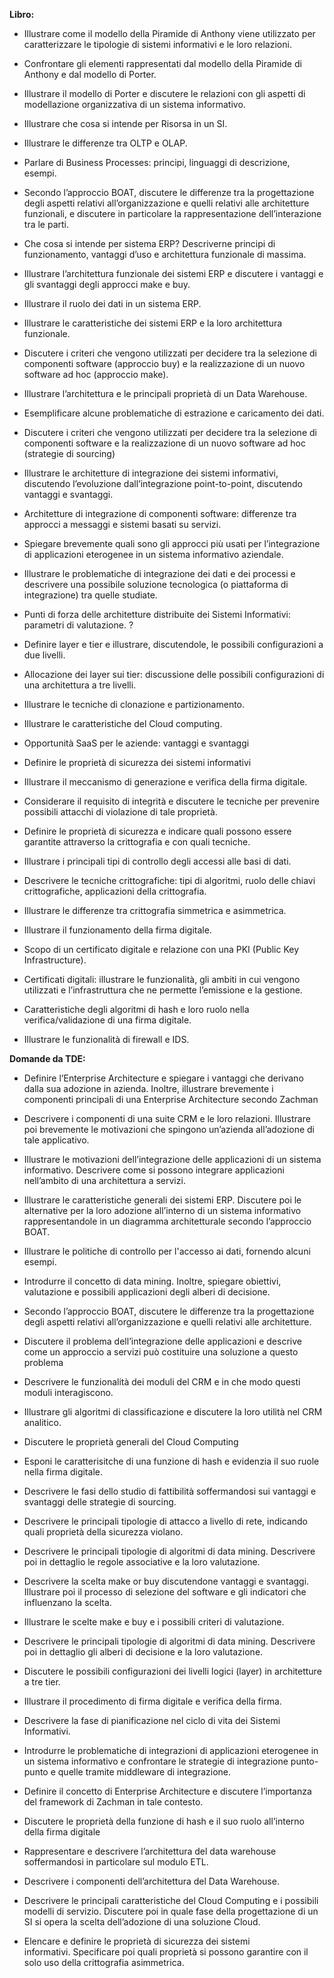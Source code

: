 **Libro:**
- Illustrare come il modello della Piramide di Anthony viene utilizzato per caratterizzare le tipologie di sistemi informativi e le loro relazioni.
  
-  Confrontare gli elementi rappresentati dal modello della Piramide di Anthony e dal modello di Porter.  

-  Illustrare il modello di Porter e discutere le relazioni con gli aspetti di modellazione organizzativa di un sistema informativo. 

-  Illustrare che cosa si intende per Risorsa in un SI.  

-  Illustrare le differenze tra OLTP e OLAP.  

- Parlare di Business Processes: principi, linguaggi di descrizione, esempi.  

- Secondo l’approccio BOAT, discutere le differenze tra la progettazione degli aspetti relativi all’organizzazione e quelli relativi alle architetture funzionali, e discutere in particolare la rappresentazione dell’interazione tra le parti.

- Che cosa si intende per sistema ERP? Descriverne principi di funzionamento, vantaggi d’uso e architettura funzionale di massima.  

- Illustrare l’architettura funzionale dei sistemi ERP e discutere i vantaggi e gli svantaggi degli approcci make e buy.  

- Illustrare il ruolo dei dati in un sistema ERP.  

- Illustrare le caratteristiche dei sistemi ERP e la loro architettura funzionale.  

- Discutere i criteri che vengono utilizzati per decidere tra la selezione di componenti software (approccio buy) e la realizzazione di un nuovo software ad hoc (approccio make).  

- Illustrare l’architettura e le principali proprietà di un Data Warehouse.  

- Esemplificare alcune problematiche di estrazione e caricamento dei dati.  

- Discutere i criteri che vengono utilizzati per decidere tra la selezione di componenti software e la realizzazione di un nuovo software ad hoc (strategie di sourcing)

- Illustrare le architetture di integrazione dei sistemi informativi, discutendo l’evoluzione dall’integrazione point-to-point, discutendo vantaggi e svantaggi.  

- Architetture di integrazione di componenti software: differenze tra approcci a messaggi e sistemi basati su servizi. 

- Spiegare brevemente quali sono gli approcci più usati per l’integrazione di applicazioni eterogenee in un sistema informativo aziendale.

- Illustrare le problematiche di integrazione dei dati e dei processi e descrivere una possibile soluzione tecnologica (o piattaforma di integrazione) tra quelle studiate.

-  Punti di forza delle architetture distribuite dei Sistemi Informativi: parametri di valutazione.   ?

- Definire layer e tier e illustrare, discutendole, le possibili configurazioni a due livelli.  

- Allocazione dei layer sui tier: discussione delle possibili configurazioni di una architettura a tre livelli.    

- Illustrare le tecniche di clonazione e partizionamento. 

- Illustrare le caratteristiche del Cloud computing.  

- Opportunità SaaS per le aziende: vantaggi e svantaggi

- Definire le proprietà di sicurezza dei sistemi informativi  

- Illustrare il meccanismo di generazione e verifica della firma digitale.  

- Considerare il requisito di integrità e discutere le tecniche per prevenire possibili attacchi di violazione di tale proprietà.  

- Definire le proprietà di sicurezza e indicare quali possono essere garantite attraverso la crittografia e con quali tecniche.  

- Illustrare i principali tipi di controllo degli accessi alle basi di dati.  

- Descrivere le tecniche crittografiche: tipi di algoritmi, ruolo delle chiavi crittografiche, applicazioni della crittografia.  

- Illustrare le differenze tra crittografia simmetrica e asimmetrica.  

- Illustrare il funzionamento della firma digitale.  

- Scopo di un certificato digitale e relazione con una PKI (Public Key Infrastructure).  

- Certificati digitali: illustrare le funzionalità, gli ambiti in cui vengono utilizzati e l’infrastruttura che ne permette l’emissione e la gestione.  

- Caratteristiche degli algoritmi di hash e loro ruolo nella verifica/validazione di una firma digitale.  

- Illustrare le funzionalità di firewall e IDS.

**Domande da TDE:** 

- Definire l’Enterprise Architecture e spiegare i vantaggi che derivano dalla sua adozione in azienda. Inoltre, illustrare brevemente i componenti principali di una Enterprise Architecture secondo Zachman         

- Descrivere i componenti di una suite CRM e le loro relazioni. Illustrare poi brevemente le motivazioni che spingono un’azienda all’adozione di tale applicativo.

- Illustrare le motivazioni dell’integrazione delle applicazioni di un sistema informativo. Descrivere come si possono integrare applicazioni nell’ambito di una architettura a servizi.
		   
- Illustrare le caratteristiche generali dei sistemi ERP. Discutere poi le alternative per la loro adozione all’interno di un sistema informativo rappresentandole in un diagramma architetturale secondo l’approccio BOAT.

- Illustrare le politiche di controllo per l'accesso ai dati, fornendo alcuni esempi. 

- Introdurre il concetto di data mining. Inoltre, spiegare obiettivi, valutazione e possibili applicazioni degli alberi di decisione.

- Secondo l’approccio BOAT, discutere le differenze tra la progettazione degli aspetti relativi all’organizzazione e quelli relativi alle architetture.

- Discutere il problema dell’integrazione delle applicazioni e descrive come un approccio a servizi può costituire una soluzione a questo problema

- Descrivere le funzionalità dei moduli del CRM e in che modo questi moduli interagiscono.

- Illustrare gli algoritmi di classificazione e discutere la loro utilità nel CRM analitico.

- Discutere le proprietà generali del Cloud Computing

- Esponi le caratterisitche di una funzione di hash e evidenzia il suo ruole nella firma digitale. 

- Descrivere le fasi dello studio di fattibilità soffermandosi sui vantaggi e svantaggi delle strategie di sourcing.

- Descrivere le principali tipologie di attacco a livello di rete, indicando quali proprietà della sicurezza violano.

- Descrivere le principali tipologie di algoritmi di data mining. Descrivere poi in dettaglio le regole associative e la loro valutazione.

- Descrivere la scelta make or buy discutendone vantaggi e svantaggi. Illustrare poi il processo di selezione del software e gli indicatori che influenzano la scelta.

- Illustrare le scelte make e buy e i possibili criteri di valutazione.

- Descrivere le principali tipologie di algoritmi di data mining. Descrivere poi in dettaglio gli alberi di decisione e la loro valutazione.

- Discutere le possibili configurazioni dei livelli logici (layer) in architetture a tre tier.
		 
- Illustrare il procedimento di firma digitale e verifica della firma.

- Descrivere la fase di pianificazione nel ciclo di vita dei Sistemi Informativi.
		   
- Introdurre le problematiche di integrazioni di applicazioni eterogenee in un sistema informativo e confrontare le strategie di integrazione punto-punto e quelle tramite middleware di integrazione.

- Definire il concetto di Enterprise Architecture e discutere l’importanza del framework di Zachman in tale contesto.

- Discutere le proprietà della funzione di hash e il suo ruolo all’interno della firma digitale

- Rappresentare e descrivere l’architettura del data warehouse soffermandosi in particolare sul modulo ETL.

- Descrivere i componenti dell’architettura del Data Warehouse.

- Descrivere le principali caratteristiche del Cloud Computing e i possibili modelli di servizio. Discutere poi in quale fase della progettazione di un SI si opera la scelta dell’adozione di una soluzione Cloud.

- Elencare e definire le proprietà di sicurezza dei sistemi informativi. Specificare poi quali proprietà si possono garantire con il solo uso della crittografia asimmetrica.